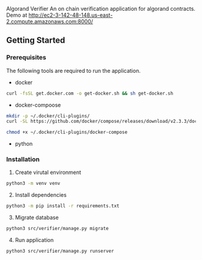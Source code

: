 Algorand Verifier
An on chain verification application for algorand contracts. Demo at http://ec2-3-142-48-148.us-east-2.compute.amazonaws.com:8000/

## Getting Started

### Prerequisites
The following tools are required to run the application.
* docker
```sh
curl -fsSL get.docker.com -o get-docker.sh && sh get-docker.sh
```
* docker-compoose
```sh
mkdir -p ~/.docker/cli-plugins/
curl -SL https://github.com/docker/compose/releases/download/v2.3.3/docker-compose-linux-x86_64 -o ~/.docker/cli-plugins/docker-compose

chmod +x ~/.docker/cli-plugins/docker-compose
```
* python

### Installation
1. Create virutal environment
```sh
python3 -m venv venv
```
2. Install dependencies
```sh
python3 -m pip install -r requirements.txt
```
3. Migrate database
```sh
python3 src/verifier/manage.py migrate
```
4. Run application
```sh
python3 src/verifier/manage.py runserver
```
